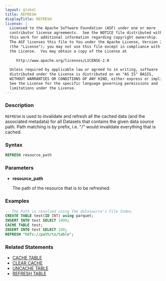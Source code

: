 ```yaml
---
layout: global
title: REFRESH
displayTitle: REFRESH
license: |
  Licensed to the Apache Software Foundation (ASF) under one or more
  contributor license agreements.  See the NOTICE file distributed with
  this work for additional information regarding copyright ownership.
  The ASF licenses this file to You under the Apache License, Version 2.0
  (the "License"); you may not use this file except in compliance with
  the License.  You may obtain a copy of the License at
 
     http://www.apache.org/licenses/LICENSE-2.0
 
  Unless required by applicable law or agreed to in writing, software
  distributed under the License is distributed on an "AS IS" BASIS,
  WITHOUT WARRANTIES OR CONDITIONS OF ANY KIND, either express or implied.
  See the License for the specific language governing permissions and
  limitations under the License.
---
```


### Description

`REFRESH` is used to invalidate and refresh all the cached data (and the associated metadata) for
all Datasets that contains the given data source path. Path matching is by prefix, i.e. "/" would
invalidate everything that is cached. 

### Syntax

```sql
REFRESH resource_path
```

### Parameters

* **resource_path**

    The path of the resource that is to be refreshed.

### Examples

```sql
-- The Path is resolved using the datasource's File Index.
CREATE TABLE test(ID INT) using parquet;
INSERT INTO test SELECT 1000;
CACHE TABLE test;
INSERT INTO test SELECT 100;
REFRESH "hdfs://path/to/table";
```

### Related Statements

* [CACHE TABLE](sql-ref-syntax-aux-cache-cache-table.html)
* [CLEAR CACHE](sql-ref-syntax-aux-cache-clear-cache.html)
* [UNCACHE TABLE](sql-ref-syntax-aux-cache-uncache-table.html)
* [REFRESH TABLE](sql-ref-syntax-aux-cache-refresh-table.html)
